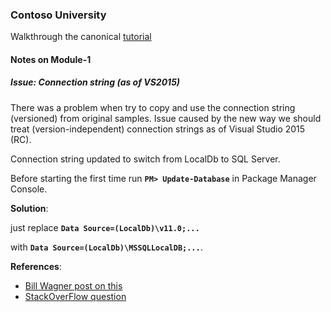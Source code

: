 ### Contoso University

Walkthrough the canonical [tutorial](https://docs.microsoft.com/en-us/aspnet/mvc/overview/getting-started/getting-started-with-ef-using-mvc)

#### Notes on Module-1

##### Issue: Connection string (as of VS2015)

There was a problem when try to copy and use the connection string (versioned) from original samples. Issue caused by the new way we should treat (version-independent) connection strings as of Visual Studio 2015 (RC).

Connection string updated to switch from LocalDb to SQL Server.

Before starting the first time run **`PM> Update-Database`** in Package Manager Console.

**Solution**:

just replace **`Data Source=(LocalDb)\v11.0;...`**

with **`Data Source=(LocalDb)\MSSQLLocalDB;...`**.

**References**:
* [Bill Wagner post on this](http://thebillwagner.com/Blog/Item/VersionindependentlocalDBinVisualStudio2015%5E1654)
* [StackOverFlow question](http://stackoverflow.com/questions/21563940/how-to-connect-to-localdb-in-visual-studio-server-explorer)

